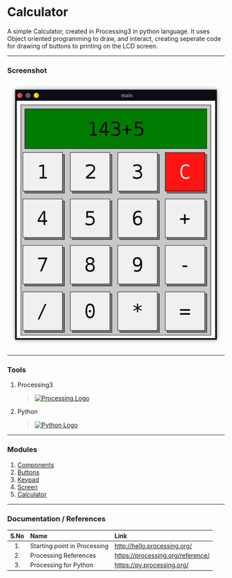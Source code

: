 # <b>Calculator</b>

A simple Calculator, created in Processing3 in python language. It uses Object oriented programming to draw, and interact, creating seperate code for drawing of buttons to printing on the LCD screen. 

---

### Screenshot
![Project Screenshot](Screenshot.png)


---

### Tools

1. Processing3 <br>
   >[ ![Processing Logo](https://processing.org/favicon) ](https://processing.org/)
2. Python <br>
   >[ ![Python Logo](https://www.python.org/static/favicon.ico) ](https://processing.org/)


---

### Modules

1. [Components](main/Components.py)
2. [Buttons](main/Buttons.py)
3. [Keypad](main/Keypad.py)
4. [Screen](main/Screen.py/)
5. [Calculator](main/Calculator.py)

---

### Documentation / References
| S.No |             Name             |               Link                 |
|:----:|:-----------------------------|:-----------------------------------|
|  1.  | Starting point in Processing | http://hello.processing.org/       | 
|  2.  | Processing References        | https://processing.org/reference/  |
|  3.  | Processing for Python        | https://py.processing.org/         | 

